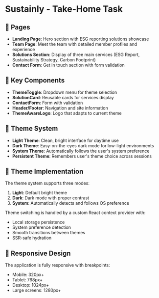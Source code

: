 # Sustainly - Take-Home Task

## 📱 Pages
- **Landing Page**: Hero section with ESG reporting solutions showcase
- **Team Page**: Meet the team with detailed member profiles and experience
- **Solutions Section**: Display of three main services (ESG Report, Sustainability Strategy, Carbon Footprint)
- **Contact Form**: Get in touch section with form validation

## 🧩 Key Components

- **ThemeToggle**: Dropdown menu for theme selection
- **SolutionCard**: Reusable cards for services display
- **ContactForm**: Form with validation
- **Header/Footer**: Navigation and site information
- **ThemeAwareLogo**: Logo that adapts to current theme

## 🎨 Theme System
- **Light Theme**: Clean, bright interface for daytime use
- **Dark Theme**: Easy-on-the-eyes dark mode for low-light environments
- **System Theme**: Automatically follows the user's system preference
- **Persistent Theme**: Remembers user's theme choice across sessions

## 🎨 Theme Implementation

The theme system supports three modes:

1. **Light**: Default bright theme
2. **Dark**: Dark mode with proper contrast
3. **System**: Automatically detects and follows OS preference

Theme switching is handled by a custom React context provider with:
- Local storage persistence
- System preference detection
- Smooth transitions between themes
- SSR-safe hydration

## 📱 Responsive Design

The application is fully responsive with breakpoints:
- Mobile: 320px+
- Tablet: 768px+
- Desktop: 1024px+
- Large screens: 1280px+



